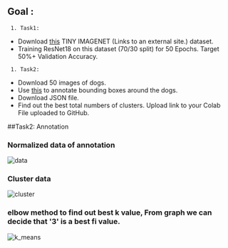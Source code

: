 ## Goal :
```
 1. Task1:
```
 *  Download [this](http://cs231n.stanford.edu/tiny-imagenet-200.zip) TINY IMAGENET (Links to an external site.) dataset. 
 *  Training ResNet18 on this dataset (70/30 split) for 50 Epochs. Target 50%+ Validation Accuracy.  
```
 1. Task2:  
```
 * Download 50 images of dogs. 
 * Use [this](http://www.robots.ox.ac.uk/~vgg/software/via/via_demo.html) to annotate bounding boxes around the dogs.
 * Download JSON file. 
 * Find out the best total numbers of clusters. Upload link to your Colab File uploaded to GitHub. 


##Task2:  Annotation

### Normalized data of annotation
![data](https://github.com/sajnanshetty/deep-learning/tree/master/s12/annotation/images/normalized_data.PNG)

### Cluster data
![cluster](https://github.com/sajnanshetty/deep-learning/tree/master/s12/annotation/images/cluster_3.PNG)

### elbow method to find out best k value, From graph we can decide that '3' is a best fi value.
![k_means](https://github.com/sajnanshetty/deep-learning/tree/master/s12/annotation/images/k_means.PNG)




